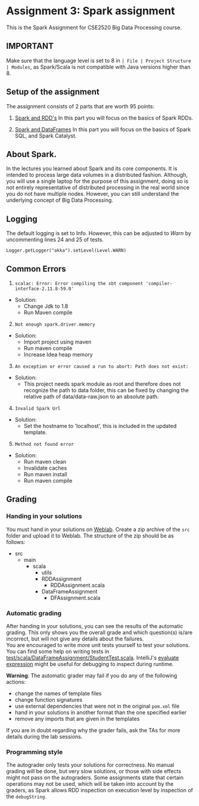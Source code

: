 # Assignment 3: Spark assignment

This is the Spark Assignment for CSE2520 Big Data Processing course.

## IMPORTANT

Make sure that the language level is set to 8 in `| File | Project Structure | Modules`, as Spark/Scala is not compatible
with Java versions higher than 8.

## Setup of the assignment

The assignment consists of 2 parts that are worth 95 points:

1. [Spark and RDD's](<src/main/scala/RDDAssignment/readme.md>)
    In this part you will focus on the basics of Spark RDDs.

2. [Spark and DataFrames](<src/main/scala/DataFrameAssignment/readme.md>)
    In this part you will focus on the basics of Spark SQL, and Spark Catalyst.


## About Spark.

In the lectures you learned about Spark and its core components. It is intended to process large
data volumes in a distributed fashion. 
Although, you will use a single laptop for the purpose of this assignment, 
doing so is not entirely representative of distributed processing in the real world since you do not have multiple nodes. 
However, you can still understand the underlying concept of Big Data Processing.

## Logging
The default logging is set to Info. However, this can be adjusted to *Warn* by
uncommenting lines 24 and 25 of tests.
```
Logger.getLogger("akka").setLevel(Level.WARN)
```


## Common Errors

1) ``scalac: Error: Error compiling the sbt component 'compiler-interface-2.11.8-59.0'``

- Solution:
    - Change Jdk to 1.8
    - Run Maven compile


2) ``Not enough spark.driver.memory``

- Solution:
    - Import project using maven
    - Run maven compile
    - Increase Idea heap memory

3) ``An exception or error caused a run to abort: Path does not exist:``

- Solution:
    - This project needs spark module as root and therefore does not recognize the path to data folder, this can be fixed by changing the relative path of data/data-raw.json to an absolute path.

4) ``Invalid Spark Url``
- Solution:
    - Set the hostname to 'localhost', this is included in the updated template.

5) ``Method not found error``
- Solution:
    - Run maven clean 
    - Invalidate caches
    - Run maven install
    - Run maven compile
  
## Grading


### Handing in your solutions

You must hand in your solutions on [Weblab](https://weblab.tudelft.nl).
Create a zip archive of the `src` folder and upload it to Weblab. The structure of the zip should be as follows:

* src
    * main
        * scala
            * utils
            * RDDAssignment
                * RDDAssignment.scala
            * DataFrameAssignment
                * DFAssignment.scala

### Automatic grading

After handing in your solutions, you can see the results of the automatic grading.
This only shows you the overall grade and which question(s) is/are incorrect,
but will not give any details about the failures.\
You are encouraged to write more unit tests yourself to test your solutions.
You can find some help on writing tests in [test/scala/DataFrameAssignment/StudentTest.scala](<src/test/scala/DataFrameAssignment/StudentTest.scala>).
IntelliJ's [evaluate expression](https://www.jetbrains.com/help/idea/evaluating-expressions.html) might be useful
for debugging to inspect during runtime.

**Warning**: The automatic grader may fail if you do any of the following actions:
- change the names of template files
- change function signatures
- use external dependencies that were not in the original `pom.xml` file
- hand in your solutions in another format than the one specified earlier
- remove any imports that are given in the templates

If you are in doubt regarding why the grader fails, ask the TAs for more details during the lab sessions.

### Programming style

The autograder only tests your solutions for correctness. No manual grading will be done, but
very slow solutions, or those with side effects might not pass on the autograders. Some assignments
state that certain operations may not be used, which will be taken into account by the graders,
as Spark allows RDD inspection on execution level by inspection of the `debugString`.

